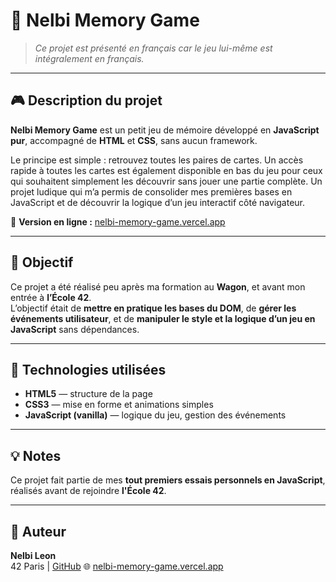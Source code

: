 # 🧠 Nelbi Memory Game

> *Ce projet est présenté en français car le jeu lui-même est intégralement en français.*

---

## 🎮 Description du projet

**Nelbi Memory Game** est un petit jeu de mémoire développé en **JavaScript pur**, accompagné de **HTML** et **CSS**, sans aucun framework.

Le principe est simple : retrouvez toutes les paires de cartes. Un accès rapide à toutes les cartes est également disponible en bas du jeu pour ceux qui souhaitent simplement les découvrir sans jouer une partie complète.
Un projet ludique qui m’a permis de consolider mes premières bases en JavaScript et de découvrir la logique d’un jeu interactif côté navigateur.

🔗 **Version en ligne :** [nelbi-memory-game.vercel.app](https://nelbi-memory-game.vercel.app)

---

## 🚀 Objectif

Ce projet a été réalisé peu après ma formation au **Wagon**, et avant mon entrée à **l’École 42**.  
L’objectif était de **mettre en pratique les bases du DOM**, de **gérer les événements utilisateur**, et de **manipuler le style et la logique d’un jeu en JavaScript** sans dépendances.

---

## 🧱 Technologies utilisées

- **HTML5** — structure de la page  
- **CSS3** — mise en forme et animations simples  
- **JavaScript (vanilla)** — logique du jeu, gestion des événements

---

## 💡 Notes

Ce projet fait partie de mes **tout premiers essais personnels en JavaScript**, réalisés avant de rejoindre **l'École 42**.

---

## 🧩 Auteur

**Nelbi Leon**  
42 Paris | [GitHub](https://github.com/Bineleon)
🌐 [nelbi-memory-game.vercel.app](https://nelbi-memory-game.vercel.app)
